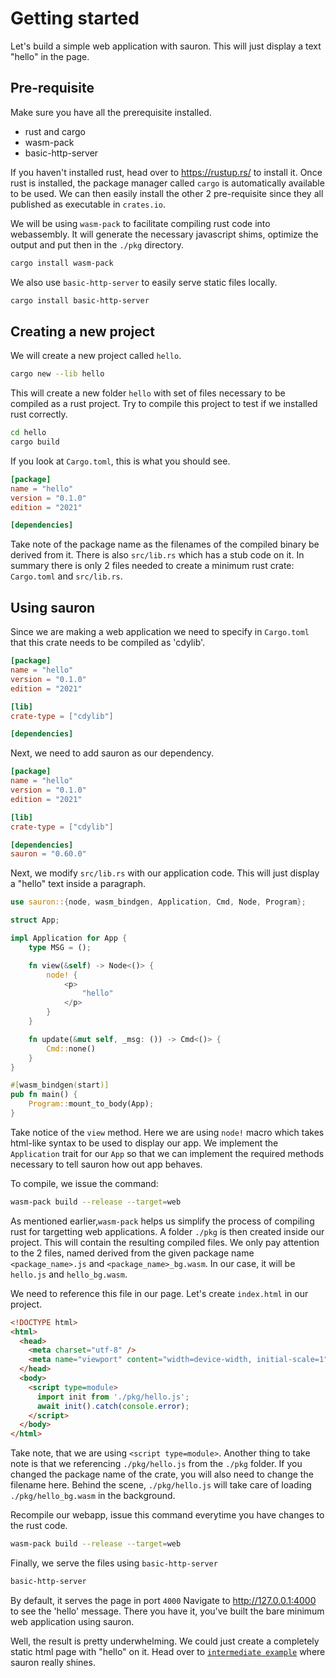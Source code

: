 # Getting started

Let's build a simple web application with sauron.
This will just display a text "hello" in the page.

## Pre-requisite

Make sure you have all the prerequisite installed.
- rust and cargo
- wasm-pack
- basic-http-server

If you haven't installed rust, head over to https://rustup.rs/ to install it.
Once rust is installed, the package manager called `cargo` is automatically available to be used.
We can then easily install the other 2 pre-requisite since they all published as executable in `crates.io`.

We will be using `wasm-pack` to facilitate compiling rust code into webassembly.
It will generate the necessary javascript shims, optimize the output and put then in the `./pkg` directory.

```sh
cargo install wasm-pack
```

We also use `basic-http-server` to easily serve static files locally.

```sh
cargo install basic-http-server
```

## Creating a new project
We will create a new project called `hello`.

```sh
cargo new --lib hello
```
This will create a new folder `hello` with set of files necessary to be compiled as a rust project.
Try to compile this project to test if we installed rust correctly.

```sh
cd hello
cargo build
```

If you look at `Cargo.toml`, this is what you should see.

```toml
[package]
name = "hello"
version = "0.1.0"
edition = "2021"

[dependencies]
```


Take note of the package name as the filenames of the compiled binary be derived from it.
There is also `src/lib.rs` which has a stub code on it.
In summary there is only 2 files needed to create a minimum rust crate: `Cargo.toml` and `src/lib.rs`.

## Using sauron
Since we are making a web application we need to specify in `Cargo.toml` that this crate needs to be compiled as 'cdylib'.

```toml
[package]
name = "hello"
version = "0.1.0"
edition = "2021"

[lib]
crate-type = ["cdylib"]

[dependencies]
```

Next, we need to add sauron as our dependency.

```toml
[package]
name = "hello"
version = "0.1.0"
edition = "2021"

[lib]
crate-type = ["cdylib"]

[dependencies]
sauron = "0.60.0"
```
Next, we modify `src/lib.rs` with our application code.
This will just display a "hello" text inside a paragraph.

```rust
use sauron::{node, wasm_bindgen, Application, Cmd, Node, Program};

struct App;

impl Application for App {
    type MSG = ();

    fn view(&self) -> Node<()> {
        node! {
            <p>
                "hello"
            </p>
        }
    }

    fn update(&mut self, _msg: ()) -> Cmd<()> {
        Cmd::none()
    }
}

#[wasm_bindgen(start)]
pub fn main() {
    Program::mount_to_body(App);
}
```
Take notice of the `view` method. Here we are using `node!` macro which takes html-like syntax to be used to display our app.
We implement the `Application` trait for our `App` so that we can implement the required methods necessary to tell sauron how out app behaves.

To compile, we issue the command:

```sh
wasm-pack build --release --target=web
```

As mentioned earlier,`wasm-pack` helps us simplify the process of compiling rust for targetting web applications.
A folder `./pkg` is then created inside our project. This will contain the resulting compiled files.
We only pay attention to the 2 files, named derived from the given package name `<package_name>.js` and `<package_name>_bg.wasm`.
In our case, it will be `hello.js` and `hello_bg.wasm`.

We need to reference this file in our page. Let's create `index.html` in our project.

```html
<!DOCTYPE html>
<html>
  <head>
    <meta charset="utf-8" />
    <meta name="viewport" content="width=device-width, initial-scale=1" />
  </head>
  <body>
    <script type=module>
      import init from './pkg/hello.js';
      await init().catch(console.error);
    </script>
  </body>
</html>
```

Take note, that we are using `<script type=module>`.
Another thing to take note is that we referencing `./pkg/hello.js` from the `./pkg` folder.
If you changed the package name of the crate, you will also need to change the filename here.
Behind the scene, `./pkg/hello.js` will take care of loading `./pkg/hello_bg.wasm` in the background.

Recompile our webapp, issue this command everytime you have changes to the rust code.

```sh
wasm-pack build --release --target=web
```

Finally, we serve the files using `basic-http-server`

```sh
basic-http-server
```

By default, it serves the page in port `4000`
Navigate to http://127.0.0.1:4000 to see the 'hello' message.
There you have it, you've built the bare minimum web application using sauron.

Well, the result is pretty underwhelming. We could just create a completely static html page with "hello" on it.
Head over to [`intermediate example`](./intermediate-example.md) where sauron really shines.
